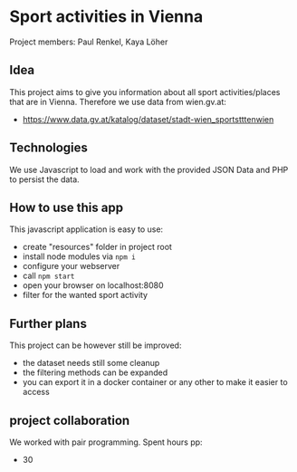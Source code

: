 # Sport activities in Vienna
Project members: Paul Renkel, Kaya Löher

## Idea
This project aims to give you information about all sport activities/places that are in Vienna.
Therefore we use data from wien.gv.at:
- https://www.data.gv.at/katalog/dataset/stadt-wien_sportstttenwien 

## Technologies
We use Javascript to load and work with the provided JSON Data and PHP to persist the data.

## How to use this app
This javascript application is easy to use:
- create "resources" folder in project root
- install node modules via ``npm i``
- configure your webserver
- call ``npm start``
- open your browser on localhost:8080
- filter for the wanted sport activity

## Further plans
This project can be however still be improved:
- the dataset needs still some cleanup
- the filtering methods can be expanded
- you can export it in a docker container or any other to make it easier to access

## project collaboration
We worked with pair programming.
Spent hours pp: 
- 30
